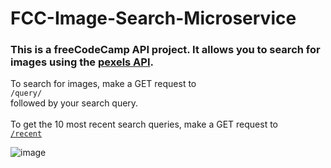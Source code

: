 # FCC-Image-Search-Microservice

### This is a freeCodeCamp API project. It allows you to search for images using the [pexels API](https://www.pexels.com/).

To search for images, make a GET request to <br/>
``` /query/ ```
<br/> followed by your search query.
<br/><br/>
To get the 10 most recent search queries, make a GET request to <br/>
[```/recent```](https://fcc-image-search-microservice.ssupunsathsara.repl.co/recent)

![image](https://user-images.githubusercontent.com/67389877/206743230-6b4778fb-a63c-4a79-b776-bb07003d0a96.png)


